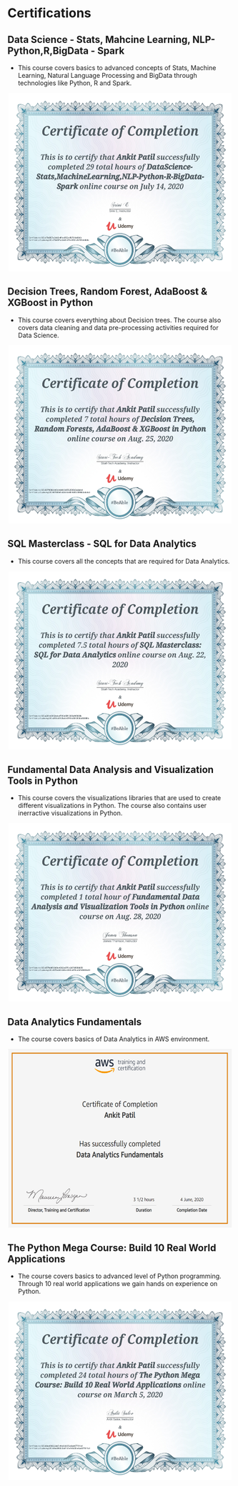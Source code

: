 # Certifications

## Data Science - Stats, Mahcine Learning, NLP-Python,R,BigData - Spark

* This course covers basics to advanced concepts of Stats, Machine Learning, Natural Language Processing and BigData through technologies like Python, R and Spark.

<p align="center">
  <img width="500" height="400" src="Certificates/DataScience.jpg">
</p>


## Decision Trees, Random Forest, AdaBoost & XGBoost in Python

* This course covers everything about Decision trees. The course also covers data cleaning and data pre-processing activities required for Data Science.

<p align="center">
  <img width="500" height="400" src="Certificates/DecisionTrees_RandomForest_AdaBoost_XGBoost_in_Python.jpg">
</p>


## SQL Masterclass - SQL for Data Analytics

* This course covers all the concepts that are required for Data Analytics. 

<p align="center">
  <img width="500" height="400" src="Certificates/SQLMasterclass.jpg">
</p>


## Fundamental Data Analysis and Visualization Tools in Python

* This course covers the visualizations libraries that are used to create different visualizations in Python. The course also contains user inerractive visualizations in Python. 

<p align="center">
  <img width="500" height="400" src="Certificates/DataVIsualization.jpg">
</p>


## Data Analytics Fundamentals

* The course covers basics of Data Analytics in AWS environment.

<p align="center">
  <img width="500" height="400" src="Certificates/AWS_Fundamentals.PNG">
</p>


## The Python Mega Course: Build 10 Real World Applications

* The course covers basics to advanced level of Python programming. Through 10 real world applications we gain hands on experience on Python.  

<p align="center">
  <img width="500" height="400" src="Certificates/ThePythonMegaCourse.jpg">
</p>

